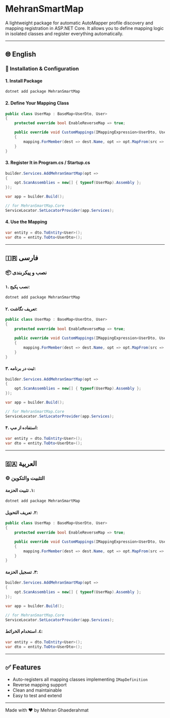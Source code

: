 # MehranSmartMap

A lightweight package for automatic AutoMapper profile discovery and mapping registration in ASP.NET Core. It allows you to define mapping logic in isolated classes and register everything automatically.

---

## 🌐 English

### 🔧 Installation & Configuration

#### 1. Install Package

```bash
dotnet add package MehranSmartMap
```

#### 2. Define Your Mapping Class

```csharp
public class UserMap : BaseMap<UserDto, User>
{
    protected override bool EnableReverseMap => true;

    public override void CustomMappings(IMappingExpression<UserDto, User> mapping, IMappingExpression<User, UserDto> reverseMap)
    {
        mapping.ForMember(dest => dest.Name, opt => opt.MapFrom(src => src.FullName));
    }
}
```

#### 3. Register It in Program.cs / Startup.cs

```csharp
builder.Services.AddMehranSmartMap(opt =>
{
    opt.ScanAssemblies = new[] { typeof(UserMap).Assembly };
});

var app = builder.Build();

// for MehranSmartMap.Core
ServiceLocator.SetLocatorProvider(app.Services);
```

#### 4. Use the Mapping

```csharp
var entity = dto.ToEntity<User>();
var dto = entity.ToDto<UserDto>();
```

---

## 🇮🇷 فارسی

### 📦 نصب و پیکربندی

#### ۱. نصب پکیج:

```bash
dotnet add package MehranSmartMap
```

#### ۲. تعریف نگاشت:

```csharp
public class UserMap : BaseMap<UserDto, User>
{
    protected override bool EnableReverseMap => true;

    public override void CustomMappings(IMappingExpression<UserDto, User> mapping, IMappingExpression<User, UserDto> reverseMap)
    {
        mapping.ForMember(dest => dest.Name, opt => opt.MapFrom(src => src.FullName));
    }
}
```

#### ۳. ثبت در برنامه:

```csharp
builder.Services.AddMehranSmartMap(opt =>
{
    opt.ScanAssemblies = new[] { typeof(UserMap).Assembly };
});

var app = builder.Build();

// for MehranSmartMap.Core
ServiceLocator.SetLocatorProvider(app.Services);
```

#### ۴. استفاده از مپ:

```csharp
var entity = dto.ToEntity<User>();
var dto = entity.ToDto<UserDto>();
```

---

## 🇸🇦 العربية

### ⚙️ التثبيت والتكوين

#### ١. تثبيت الحزمة:

```bash
dotnet add package MehranSmartMap
```

#### ٢. تعريف التحويل:

```csharp
public class UserMap : BaseMap<UserDto, User>
{
    protected override bool EnableReverseMap => true;

    public override void CustomMappings(IMappingExpression<UserDto, User> mapping, IMappingExpression<User, UserDto> reverseMap)
    {
        mapping.ForMember(dest => dest.Name, opt => opt.MapFrom(src => src.FullName));
    }
}
```

#### ٣. تسجيل الحزمة:

```csharp
builder.Services.AddMehranSmartMap(opt =>
{
    opt.ScanAssemblies = new[] { typeof(UserMap).Assembly };
});

var app = builder.Build();

// for MehranSmartMap.Core
ServiceLocator.SetLocatorProvider(app.Services);
```

#### ٤. استخدام الخرائط:

```csharp
var entity = dto.ToEntity<User>();
var dto = entity.ToDto<UserDto>();
```

---

## ✅ Features

- Auto-registers all mapping classes implementing `IMapDefinition`
- Reverse mapping support
- Clean and maintainable
- Easy to test and extend

---

Made with ❤️ by Mehran Ghaederahmat
